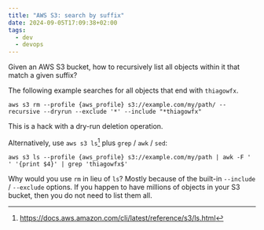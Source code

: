 ```yaml
---
title: "AWS S3: search by suffix"
date: 2024-09-05T17:09:38+02:00
tags:
  - dev
  - devops
---
```


Given an AWS S3 bucket, how to recursively list all objects within it that match
a given suffix?

<!--more-->

The following example searches for all objects that end with `thiagowfx`.

```shell
aws s3 rm --profile {aws_profile} s3://example.com/my/path/ --recursive --dryrun --exclude '*' --include "*thiagowfx"
```

This is a hack with a dry-run deletion operation.

Alternatively, use `aws s3 ls`[^1] plus `grep` / `awk` / `sed`:

```shell
aws s3 ls --profile {aws_profile} s3://example.com/my/path | awk -F ' ' '{print $4}' | grep 'thiagowfx$'
```

Why would you use `rm` in lieu of `ls`? Mostly because of the built-in
`--include` / `--exclude` options. If you happen to have millions of objects in
your S3 bucket, then you do not need to list them all.

[^1]: https://docs.aws.amazon.com/cli/latest/reference/s3/ls.html
